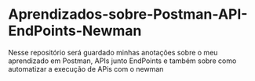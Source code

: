 # Aprendizados-sobre-Postman-API-EndPoints-Newman
Nesse repositório será guardado minhas anotações sobre o meu aprendizado em Postman, APIs junto EndPoints e também sobre como automatizar a execução de APis com o newman
